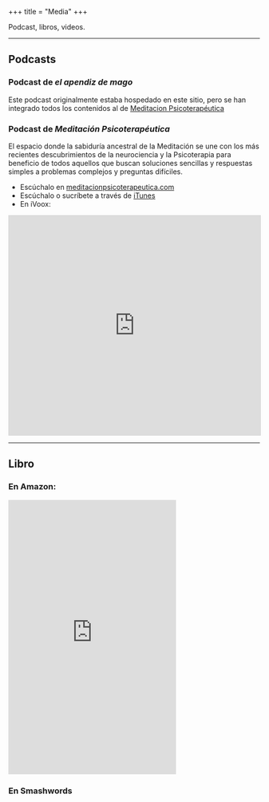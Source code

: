+++
title = "Media"
+++

Podcast, libros, videos.

---

## Podcasts

### Podcast  de _el apendiz de mago_

Este podcast originalmente estaba hospedado en este sitio, pero se han integrado todos los contenidos al de [Meditacion Psicoterapéutica](http://meditacionpsicoterapeutica.com)

### Podcast de _Meditación Psicoterapéutica_

El espacio donde la sabiduría ancestral de la Meditación se une con los más recientes descubrimientos de la neurociencia y la Psicoterapia para beneficio de todos aquellos que buscan soluciones sencillas y respuestas simples a problemas complejos y preguntas difíciles.

- Escúchalo en [ meditacionpsicoterapeutica.com](http://meditacionpsicoterapeutica.com)
- Escúchalo o sucríbete a través de [iTunes](https://itunes.apple.com/mx/podcast/meditacion-psicoterapeutica/id565283940)
- En iVoox:

<iframe src="https://mx.ivoox.com/es/player_es_podcast_180570_1.html" width="100%" style="border: 1px solid #D7D7D7;" height="440" frameborder="0" allowfullscreen="0" scrolling="no" ></iframe>

---

## Libro

### En Amazon:

<iframe type="text/html" width="336" height="550" frameborder="0" allowfullscreen style="max-width:100%" src="https://leer.amazon.com.mx/kp/card?asin=B007JCRVBS&preview=newtab&linkCode=kpe&ref_=cm_sw_r_kb_dp_IbuNyb8NPEPKX&tag=adolforamir0d-20" ></iframe>

### En Smashwords

<div class="smashwords-widget" data-type="single" data-items="book:168883" data-font="sans" data-ribboncolor="#4181c3" data-headline="" data-body="Primera selección de cuentos breves, relatos, fragmentos, reflexiones y divagaciones que el autor ha publicado en su blog personal desde el año dos mil dos a la fecha.
Ficciones, reflexiones, apuntes de diario, aforismos… a la variedad de las formas le acompañan la variedad en los temas: la escritura, la información, el mar, los cafés, los inventarios, las polillas, los pájaros, el todo…"></div>
<script id="smashwords-widget-js" async="async" src="//www.smashwidgets.com/1/widgets.js"></script>
